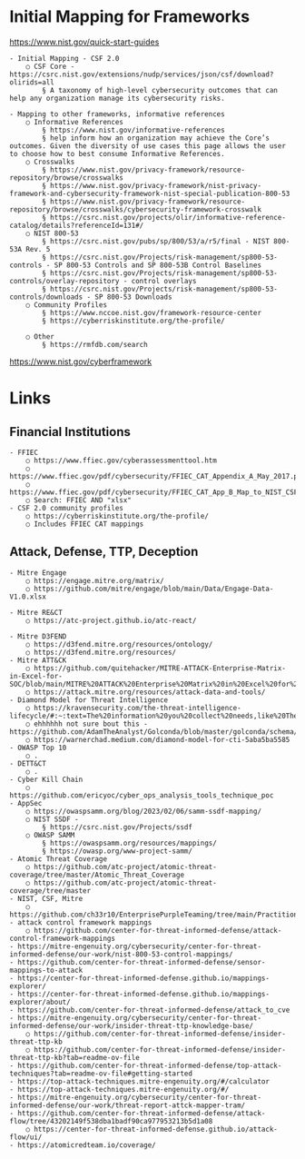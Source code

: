 
# Initial Mapping for Frameworks

https://www.nist.gov/quick-start-guides

    - Initial Mapping - CSF 2.0
        ○ CSF Core - https://csrc.nist.gov/extensions/nudp/services/json/csf/download?olirids=all 
            § A taxonomy of high-level cybersecurity outcomes that can help any organization manage its cybersecurity risks.

    - Mapping to other frameworks, informative references
        ○ Informative References 
            § https://www.nist.gov/informative-references
            § help inform how an organization may achieve the Core’s outcomes. Given the diversity of use cases this page allows the user to choose how to best consume Informative References.
        ○ Crosswalks
            § https://www.nist.gov/privacy-framework/resource-repository/browse/crosswalks
            § https://www.nist.gov/privacy-framework/nist-privacy-framework-and-cybersecurity-framework-nist-special-publication-800-53 
            § https://www.nist.gov/privacy-framework/resource-repository/browse/crosswalks/cybersecurity-framework-crosswalk
            § https://csrc.nist.gov/projects/olir/informative-reference-catalog/details?referenceId=131#/ 
        ○ NIST 800-53
            § https://csrc.nist.gov/pubs/sp/800/53/a/r5/final - NIST 800-53A Rev. 5
            § https://csrc.nist.gov/Projects/risk-management/sp800-53-controls - SP 800-53 Controls and SP 800-53B Control Baselines
            § https://csrc.nist.gov/Projects/risk-management/sp800-53-controls/overlay-repository - control overlays
            § https://csrc.nist.gov/Projects/risk-management/sp800-53-controls/downloads - SP 800-53 Downloads
        ○ Community Profiles
            § https://www.nccoe.nist.gov/framework-resource-center 
            § https://cyberriskinstitute.org/the-profile/
            
        ○ Other
            § https://rmfdb.com/search 
https://www.nist.gov/cyberframework 


# Links

## Financial Institutions

    - FFIEC
        ○ https://www.ffiec.gov/cyberassessmenttool.htm
        ○ https://www.ffiec.gov/pdf/cybersecurity/FFIEC_CAT_Appendix_A_May_2017.pdf
        ○ https://www.ffiec.gov/pdf/cybersecurity/FFIEC_CAT_App_B_Map_to_NIST_CSF_June_2015_PDF4.pdf
        ○ Search: FFIEC AND "xlsx"
    - CSF 2.0 community profiles
        ○ https://cyberriskinstitute.org/the-profile/
        ○ Includes FFIEC CAT mappings

## Attack, Defense, TTP, Deception
    - Mitre Engage
        ○ https://engage.mitre.org/matrix/
        ○ https://github.com/mitre/engage/blob/main/Data/Engage-Data-V1.0.xlsx
        
    - Mitre RE&CT
        ○ https://atc-project.github.io/atc-react/
        
    - Mitre D3FEND
        ○ https://d3fend.mitre.org/resources/ontology/
        ○ https://d3fend.mitre.org/resources/
    - Mitre ATT&CK
        ○ https://github.com/quitehacker/MITRE-ATTACK-Enterprise-Matrix-in-Excel-for-SOC/blob/main/MITRE%20ATTACK%20Enterprise%20Matrix%20in%20Excel%20for%20SOC.xlsx
        ○ https://attack.mitre.org/resources/attack-data-and-tools/
    - Diamond Model for Threat Intelligence
        ○ https://kravensecurity.com/the-threat-intelligence-lifecycle/#:~:text=The%20information%20you%20collect%20needs,like%20The%20Record%20Future%20Cloud. 
        ○ ehhhhhh not sure bout this - https://github.com/AdamTheAnalyst/Golconda/blob/master/golconda/schema/schema.json
        ○ https://warnerchad.medium.com/diamond-model-for-cti-5aba5ba5585
    - OWASP Top 10
        ○ .
    - DETT&CT
        ○ .
    - Cyber Kill Chain
        ○ https://github.com/ericyoc/cyber_ops_analysis_tools_technique_poc
    - AppSec
        ○ https://owaspsamm.org/blog/2023/02/06/samm-ssdf-mapping/
        ○ NIST SSDF - 
            § https://csrc.nist.gov/Projects/ssdf
        ○ OWASP SAMM
            § https://owaspsamm.org/resources/mappings/
            § https://owasp.org/www-project-samm/
    - Atomic Threat Coverage
        ○ https://github.com/atc-project/atomic-threat-coverage/tree/master/Atomic_Threat_Coverage
        ○ https://github.com/atc-project/atomic-threat-coverage/tree/master
    - NIST, CSF, Mitre
        ○ https://github.com/ch33r10/EnterprisePurpleTeaming/tree/main/PractitionerResources
    - attack control framework mappings
        ○ https://github.com/center-for-threat-informed-defense/attack-control-framework-mappings
    - https://mitre-engenuity.org/cybersecurity/center-for-threat-informed-defense/our-work/nist-800-53-control-mappings/ 
    - https://github.com/center-for-threat-informed-defense/sensor-mappings-to-attack
    - https://center-for-threat-informed-defense.github.io/mappings-explorer/
    - https://center-for-threat-informed-defense.github.io/mappings-explorer/about/
    - https://github.com/center-for-threat-informed-defense/attack_to_cve
    - https://mitre-engenuity.org/cybersecurity/center-for-threat-informed-defense/our-work/insider-threat-ttp-knowledge-base/
        ○ https://github.com/center-for-threat-informed-defense/insider-threat-ttp-kb
        ○ https://github.com/center-for-threat-informed-defense/insider-threat-ttp-kb?tab=readme-ov-file
    - https://github.com/center-for-threat-informed-defense/top-attack-techniques?tab=readme-ov-file#getting-started
    - https://top-attack-techniques.mitre-engenuity.org/#/calculator
    - https://top-attack-techniques.mitre-engenuity.org/#/
    - https://mitre-engenuity.org/cybersecurity/center-for-threat-informed-defense/our-work/threat-report-attck-mapper-tram/
    - https://github.com/center-for-threat-informed-defense/attack-flow/tree/43202149f538dba1badf90ca977953213b5d1a08
        ○ https://center-for-threat-informed-defense.github.io/attack-flow/ui/
    - https://atomicredteam.io/coverage/
